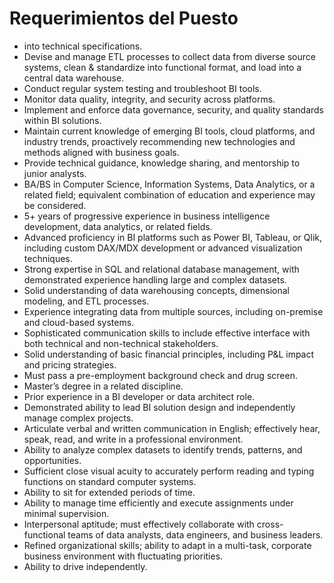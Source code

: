 # Requerimientos del Puesto

- into technical specifications.
- Devise and manage ETL processes to collect data from diverse source systems, clean & standardize into functional format, and load into a central data warehouse.
- Conduct regular system testing and troubleshoot BI tools.
- Monitor data quality, integrity, and security across platforms.
- Implement and enforce data governance, security, and quality standards within BI solutions.
- Maintain current knowledge of emerging BI tools, cloud platforms, and industry trends, proactively recommending new technologies and methods aligned with business goals.
- Provide technical guidance, knowledge sharing, and mentorship to junior analysts.
- BA/BS in Computer Science, Information Systems, Data Analytics, or a related field; equivalent combination of education and experience may be considered.
- 5+ years of progressive experience in business intelligence development, data analytics, or related fields.
- Advanced proficiency in BI platforms such as Power BI, Tableau, or Qlik, including custom DAX/MDX development or advanced visualization techniques.
- Strong expertise in SQL and relational database management, with demonstrated experience handling large and complex datasets.
- Solid understanding of data warehousing concepts, dimensional modeling, and ETL processes.
- Experience integrating data from multiple sources, including on-premise and cloud-based systems.
- Sophisticated communication skills to include effective interface with both technical and non-technical stakeholders.
- Solid understanding of basic financial principles, including P&L impact and pricing strategies.
- Must pass a pre-employment background check and drug screen.
- Master’s degree in a related discipline.
- Prior experience in a BI developer or data architect role.
- Demonstrated ability to lead BI solution design and independently manage complex projects.
- Articulate verbal and written communication in English; effectively hear, speak, read, and write in a professional environment.
- Ability to analyze complex datasets to identify trends, patterns, and opportunities.
- Sufficient close visual acuity to accurately perform reading and typing functions on standard computer systems.
- Ability to sit for extended periods of time.
- Ability to manage time efficiently and execute assignments under minimal supervision.
- Interpersonal aptitude; must effectively collaborate with cross-functional teams of data analysts, data engineers, and business leaders.
- Refined organizational skills; ability to adapt in a multi-task, corporate business environment with fluctuating priorities.
- Ability to drive independently.
